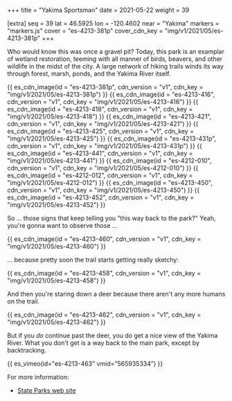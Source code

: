 +++
title = "Yakima Sportsman"
date = 2021-05-22
weight = 39

[extra]
seq = 39
lat = 46.5925
lon = -120.4602
near = "Yakima"
markers = "markers.js"
cover = "es-4213-381p"
cover_cdn_key = "img/v1/2021/05/es-4213-381p"
+++

Who would know this was once a gravel pit? Today, this park is an examplar of wetland restoration, teeming with all manner of birds, beavers, and other wildlife in the midst of the city. A large network of hiking trails winds its way through forest, marsh, ponds, and the Yakima River itself.

<!-- more -->

{{ es_cdn_image(id = "es-4213-381p", cdn_version = "v1", cdn_key = "img/v1/2021/05/es-4213-381p") }}
{{ es_cdn_image(id = "es-4213-416", cdn_version = "v1", cdn_key = "img/v1/2021/05/es-4213-416") }}
{{ es_cdn_image(id = "es-4213-418", cdn_version = "v1", cdn_key = "img/v1/2021/05/es-4213-418") }}
{{ es_cdn_image(id = "es-4213-421", cdn_version = "v1", cdn_key = "img/v1/2021/05/es-4213-421") }}
{{ es_cdn_image(id = "es-4213-425", cdn_version = "v1", cdn_key = "img/v1/2021/05/es-4213-425") }}
{{ es_cdn_image(id = "es-4213-431p", cdn_version = "v1", cdn_key = "img/v1/2021/05/es-4213-431p") }}
{{ es_cdn_image(id = "es-4213-441", cdn_version = "v1", cdn_key = "img/v1/2021/05/es-4213-441") }}
{{ es_cdn_image(id = "es-4212-010", cdn_version = "v1", cdn_key = "img/v1/2021/05/es-4212-010") }}
{{ es_cdn_image(id = "es-4212-012", cdn_version = "v1", cdn_key = "img/v1/2021/05/es-4212-012") }}
{{ es_cdn_image(id = "es-4213-450", cdn_version = "v1", cdn_key = "img/v1/2021/05/es-4213-450") }}
{{ es_cdn_image(id = "es-4213-452", cdn_version = "v1", cdn_key = "img/v1/2021/05/es-4213-452") }}

So ... those signs that keep telling you "this way back to the park?" Yeah, you're gonna want to observe those ...

{{ es_cdn_image(id = "es-4213-460", cdn_version = "v1", cdn_key = "img/v1/2021/05/es-4213-460") }}

... because pretty soon the trail starts getting really sketchy:

{{ es_cdn_image(id = "es-4213-458", cdn_version = "v1", cdn_key = "img/v1/2021/05/es-4213-458") }}

And then you're staring down a deer because there aren't any more humans on the trail.

{{ es_cdn_image(id = "es-4213-462", cdn_version = "v1", cdn_key = "img/v1/2021/05/es-4213-462") }}

But if you _do_ continue past the deer, you do get a nice view of the Yakima River. What you don't get is a way back to the main park, except by backtracking.

{{ es_vimeo(id="es-4213-463" vmid="565935334") }}

For more information:

* [State Parks web site](https://parks.state.wa.us/278/Yakima-Sportsman)
